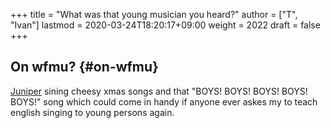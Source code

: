 +++
title = "What was that young musician you heard?"
author = ["T", "Ivan"]
lastmod = 2020-03-24T18:20:17+09:00
weight = 2022
draft = false
+++

## On wfmu? {#on-wfmu}

[Juniper](http://michaelshelley.net/juniper/) sining cheesy xmas songs and that "BOYS! BOYS! BOYS!
BOYS! BOYS!" song which could come in handy if anyone ever askes
my to teach english singing to young persons again.
